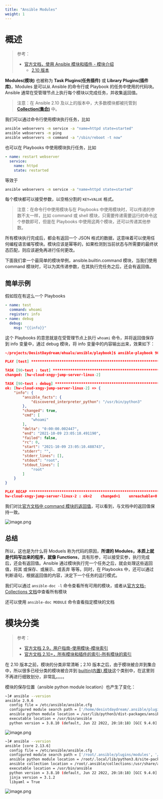 ```yaml
---
title: "Ansible Modules"
weight: 1
---
```


# 概述

> 参考：
>
> - [官方文档，使用 Ansible 模块和插件 - 模块介绍](https://docs.ansible.com/ansible/latest/module_plugin_guide/modules_intro.html)
>   - [2.10 版本](https://docs.ansible.com/ansible/2.10/user_guide/modules.html)

**Modules(模块)** 也被称为 **Task Plugins(任务插件)** 或 **Library Plugins(插件库)**，Modules 是可以从 Ansible 的命令行或 Playbook 的任务中使用的代码块。Ansible 通常在受管理节点上执行每个模块以完成任务，并收集返回值。

> 注意：在 Ansible 2.10 及以上的版本中，大多数模块都被托管到 [**Collection(集合)**](docs/9.运维/Ansible/Ansible%20Collection/Ansible%20Collection.md) 中。

我们可以通过命令行使用模块执行任务，比如

```bash
ansible webservers -m service -a "name=httpd state=started"
ansible webservers -m ping
ansible webservers -m command -a "/sbin/reboot -t now"
```

也可以在 Playbooks 中使用模块执行任务，比如

```yaml
- name: restart webserver
  service:
    name: httpd
    state: restarted
```

等效于

```bash
ansible webservers -m service -a "name=httpd state=started"
```

每个模块都可以接受参数，以空格分割的 `KEY=VALUE` 格式。

> 注意：在命令行中使用模块与在 Playbooks 中使用模块时，可以传递的参数不太一样，比如 command 或 shell 模块，只需要传递需要运行的命令这个参数即可，但是在 Playbooks 中使用这两个模块，还可以传递其他参数。

所有模块执行完成后，都会有返回一个 JSON 格式的数据，这意味着可以使用任何编程语言编写模块。模块应该是幂等的，如果检测到当前状态与所需要的最终状态匹配，则应该避免再进行任何更改。

下面我们拿一个最简单的模块举例，ansible.builtin.command 模块，当我们使用 command 模块时，可以为其传递参数，在其执行完任务之后，还会有返回值。

## 简单示例

假如现在有这么一个 Playbooks

```yaml
- name: test
  command: whoami
  register: info
- name: debug
  debug:
    msg: "{{info}}"
```

这个 Playbooks 的意思就是在受管理节点上执行 `whoami` 命令，并将返回值保存到 info 变量中，通过 debug 模块，将 info 变量中的内容输出出来，效果如下：

```json
~/projects/DesistDaydream/ehualu/ansible/playbook]$ ansible-playbook 90-test.yaml

PLAY [test] *******************************************************************************************************************************************************************

TASK [90-test : test] *********************************************************************************************************************************************************
changed: [hw-cloud-xngy-jump-server-linux-2]

TASK [90-test : debug] ********************************************************************************************************************************************************
ok: [hw-cloud-xngy-jump-server-linux-2] => {
    "info": {
        "ansible_facts": {
            "discovered_interpreter_python": "/usr/bin/python3"
        },
        "changed": true,
        "cmd": [
            "whoami"
        ],
        "delta": "0:00:00.002447",
        "end": "2021-10-09 23:05:10.491190",
        "failed": false,
        "rc": 0,
        "start": "2021-10-09 23:05:10.488743",
        "stderr": "",
        "stderr_lines": [],
        "stdout": "root",
        "stdout_lines": [
            "root"
        ]
    }
}

PLAY RECAP ********************************************************************************************************************************************************************
hw-cloud-xngy-jump-server-linux-2 : ok=2    changed=1    unreachable=0    failed=0    skipped=0    rescued=0    ignored=0
```

我们对比[官方文档中 command 模块的返回值](https://docs.ansible.com/ansible/latest/collections/ansible/builtin/command_module.html#return-values)，可以看到，与文档中的返回值保持一致。

![image.png](https://notes-learning.oss-cn-beijing.aliyuncs.com/shqrrv/1633792369531-e531b4d1-5c2b-427c-ade8-6207d5d6020b.png)

## 总结

所以，这也是为什么将 Moduels 称为代码的原因，**所谓的 Modules，本质上就是代码写出来的程序，就像 Functions**，具有形参，可以接受实参，执行完成后，还会有返回值。Ansible 通过模块执行完一个任务之后，就会处理这些返回值，将其 或保存、或展示、或丢弃 等等。同时，在 Playbooks 中，还可以通过判断语句，根据返回值的内容，决定下一个任务的运行模式。

我们可以通过 `ansible-doc -l` 命令查看所有可用的模块，或者从[官方文档-Collections 文档](https://docs.ansible.com/ansible/latest/collections/index.html#list-of-collections)中查看所有模块

还可以使用 `ansible-doc MODULE` 命令查看指定模块的文档

# 模块分类

> 参考：
>
> - [官方文档 2.9，用户指南-使用模块-模块索引](https://docs.ansible.com/ansible/2.9/modules/modules_by_category.html)
> - [官方文档 2.10+，所有模块和插件的索引-所有模块的索引](https://docs.ansible.com/ansible/latest/collections/index_module.html)

在 2.10 版本之前，模块的分类非常清晰；2.10 版本之后，由于模块被合并到集合中，所以很多已经分类的模块被合并到 [builtin(内置) 模块](https://docs.ansible.com/ansible/latest/collections/index_module.html#ansible-builtin)这个类别中，在这里则不再进行细致划分，非常乱。。。。

模块的保存位置（ansible python module location）也产生了变化：

```bash
~]# ansible --version
ansible 2.9.6
  config file = /etc/ansible/ansible.cfg
  configured module search path = ['/home/desistdaydream/.ansible/plugins/modules', '/usr/share/ansible/plugins/modules']
  ansible python module location = /usr/lib/python3/dist-packages/ansible
  executable location = /usr/bin/ansible
  python version = 3.8.10 (default, Jun 22 2022, 20:18:18) [GCC 9.4.0]
```

![image.png](https://notes-learning.oss-cn-beijing.aliyuncs.com/shqrrv/1669781692961-2dda8a1f-3eec-4687-beb3-fa3d141c1b5e.png)

```bash
~]# ansible --version
ansible [core 2.13.6]
  config file = /etc/ansible/ansible.cfg
  configured module search path = ['/root/.ansible/plugins/modules', '/usr/share/ansible/plugins/modules']
  ansible python module location = /root/.local/lib/python3.8/site-packages/ansible
  ansible collection location = /root/.ansible/collections:/usr/share/ansible/collections
  executable location = /usr/bin/ansible
  python version = 3.8.10 (default, Jun 22 2022, 20:18:18) [GCC 9.4.0]
  jinja version = 3.1.2
  libyaml = True
```

![image.png](https://notes-learning.oss-cn-beijing.aliyuncs.com/shqrrv/1669781684010-2cc9f6a7-cb1e-4e93-bf81-e41ef417c23c.png)
